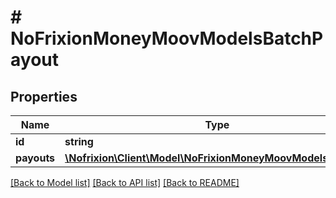 # # NoFrixionMoneyMoovModelsBatchPayout

## Properties

Name | Type | Description | Notes
------------ | ------------- | ------------- | -------------
**id** | **string** |  | [optional]
**payouts** | [**\Nofrixion\Client\Model\NoFrixionMoneyMoovModelsPayout[]**](NoFrixionMoneyMoovModelsPayout.md) |  | [optional]

[[Back to Model list]](../../README.md#models) [[Back to API list]](../../README.md#endpoints) [[Back to README]](../../README.md)
